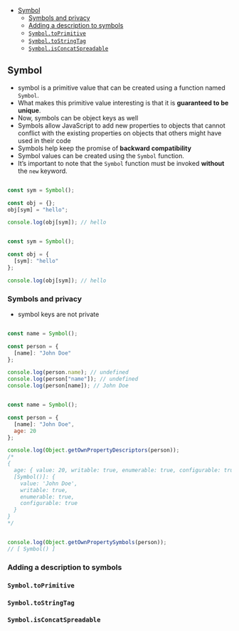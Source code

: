 - [Symbol](#symbol)
  - [Symbols and privacy](#symbols-and-privacy)
  - [Adding a description to symbols](#adding-a-description-to-symbols)
  - [`Symbol.toPrimitive`](#symboltoprimitive)
  - [`Symbol.toStringTag`](#symboltostringtag)
  - [`Symbol.isConcatSpreadable`](#symbolisconcatspreadable)


## Symbol

- symbol is a primitive value that can be created using a function named `Symbol`. 
- What makes this primitive value interesting is that it is **guaranteed to be unique**. 
- Now, symbols can be object keys as well
- Symbols allow JavaScript to add new properties to objects that cannot conflict with the existing properties on objects that others might have used in their code
- Symbols help keep the promise of **backward compatibility**
- Symbol values can be created using the `Symbol` function. 
- It’s important to note that the `Symbol` function must be invoked **without** the `new` keyword. 


```js 

const sym = Symbol();

const obj = {};
obj[sym] = "hello";

console.log(obj[sym]); // hello

```


```js 

const sym = Symbol();

const obj = {
  [sym]: "hello"
};

console.log(obj[sym]); // hello

```


### Symbols and privacy 

- symbol keys are not private 

```js 

const name = Symbol();

const person = {
  [name]: "John Doe"
};

console.log(person.name); // undefined
console.log(person["name"]); // undefined
console.log(person[name]); // John Doe

```

```js 

const name = Symbol();

const person = {
  [name]: "John Doe",
  age: 20
};

console.log(Object.getOwnPropertyDescriptors(person));
/*
{
  age: { value: 20, writable: true, enumerable: true, configurable: true },
  [Symbol()]: {
    value: 'John Doe',
    writable: true,
    enumerable: true,
    configurable: true
  }
}
*/


console.log(Object.getOwnPropertySymbols(person));
// [ Symbol() ]

```

### Adding a description to symbols	


### `Symbol.toPrimitive`


### `Symbol.toStringTag`


### `Symbol.isConcatSpreadable`